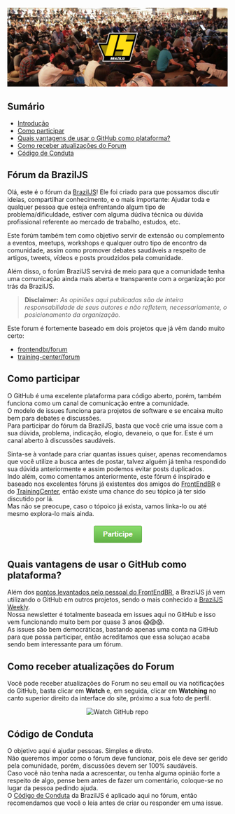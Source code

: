 ![Fórum BrazilJS](forum-braziljs.png)

## Sumário

* [Introdução](#fórum-da-braziljs)
* [Como participar](#como-participar)
* [Quais vantagens de usar o GitHub como plataforma?](#quais-vantagens-de-usar-o-github-como-plataforma)
* [Como receber atualizações do Forum](#como-receber-atualiza%C3%A7%C3%B5es-do-forum)
* [Código de Conduta](#código-de-conduta)

## Fórum da BrazilJS

Olá, este é o fórum da [BrazilJS](https://braziljs.org/)! Ele foi criado para que possamos discutir ideias, compartilhar conhecimento, e o mais importante: Ajudar toda e qualquer pessoa que esteja enfrentando algum tipo de problema/dificuldade, estiver com alguma dúdiva técnica ou dúvida profissional referente ao mercado de trabalho, estudos, etc.  

Este forúm também tem como objetivo servir de extensão ou complemento a eventos, meetups, workshops e qualquer outro tipo de encontro da comunidade, assim como promover debates saudáveis a respeito de artigos, tweets, vídeos e posts proudzidos pela comunidade.  

Além disso, o forúm BrazilJS servirá de meio para que a comunidade tenha uma comunicação ainda mais aberta e transparente com a organização por trás da BrazilJS.  

> **Disclaimer:** _As opiniões aqui publicadas são de inteira responsabilidade de seus autores e não refletem, necessariamente, o posicionamento da organização._
 
Este forum é fortemente baseado em dois projetos que já vêm dando muito certo: 
- [frontendbr/forum](https://github.com/frontendbr/forum)
- [training-center/forum](https://github.com/training-center/forum)

## Como participar

O GitHub é uma excelente plataforma para código aberto, porém, também funciona como um canal de comunicação entre a comunidade.  
O modelo de issues funciona para projetos de software e se encaixa muito bem para debates e discussões.  
Para participar do fórum da BrazilJS, basta que você crie uma issue com a sua dúvida, problema, indicação, elogio, devaneio, o que for. Este é um canal aberto à discussões saudáveis.  

Sinta-se à vontade para criar quantas issues quiser, apenas recomendamos que você utilize a busca antes de postar, talvez alguém já tenha respondido sua dúvida anteriormente e assim podemos evitar posts duplicados.  
Indo além, como comentamos anteriormente, este fórum é inspirado e baseado nos excelentes fóruns já existentes dos amigos do [FrontEndBR](https://github.com/frontendbr) e do [TrainingCenter](training-center), então existe uma chance do seu tópico já ter sido discutido por lá.  
Mas não se preocupe, caso o tópoico já exista, vamos linka-lo ou até mesmo explora-lo mais ainda.  

<p align="center">
  <a href="https://github.com/braziljs/forum/issues"><img src="btn.png?raw=true"></a>
</p>

## Quais vantagens de usar o GitHub como plataforma?

Além dos [pontos levantados pelo pessoal do FrontEndBR](https://github.com/frontendbr/forum#vantagens-do-github), a BrazilJS já vem utilizando o GitHub em outros projetos, sendo o mais conhecido a [BrazilJS Weekly](https://github.com/braziljs/weekly).  
Nossa newsletter é totalmente baseada em issues aqui no GitHub e isso vem funcionando muito bem por quase 3 anos 😱😱😱.  
As issues são bem democráticas, bastando apenas uma conta na GitHub para que possa participar, então acreditamos que essa soluçao acaba sendo bem interessante para um fórum.  

## Como receber atualizações do Forum

Você pode receber atualizações do Forum no seu email ou via notificações do GitHub, basta clicar em **Watch** e, em seguida, clicar em **Watching** no canto superior direito da interface do site, próximo a sua foto de perfil.

<p align="center">
  <img src="http://s31.postimg.org/nt5f6bbff/watch_github_forum.png" alt="Watch GitHub repo"/>
</p>

## Código de Conduta

O objetivo aqui é ajudar pessoas. Simples e direto.  
Não queremos impor como o fórum deve funcionar, pois ele deve ser gerido pela comunidade, porém, discussões devem ser 100% saudáveis.  
Caso você não tenha nada a acrescentar, ou tenha alguma opinião forte a respeito de algo, pense bem antes de fazer um comentário, coloque-se no lugar da pessoa pedindo ajuda.  
O [Código de Conduta](https://braziljs.org/coc/) da BrazilJS é aplicado aqui no fórum, então recomendamos que você o leia antes de criar ou responder em uma issue.  

